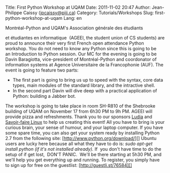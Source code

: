 Title: First Python Workshop at UQAM
Date: 2011-11-02 20:47
Author: Jean-Philippe Caissy (jpcaissy@piji.ca)
Category: Tutorials/Workshops
Slug: first-python-workshop-at-uqam
Lang: en

<!--:en-->Montréal-Python and UQAM's Association générale des étudiants
et étudiantes en informatique  (AGEEI, the student union of CS students)
are proud to announce their very first French open attendance Python
workshop. You do not need to know any Python since this is going to be
an Introduction to Python session. Our MC for the evening is going to be
Davin Baragiotta, vice-president of Montréal-Python and coordonator of
information systems at Agence Universitaire de la Francophonie (AUF).
The event is going to feature two parts:

-   The first part is going to bring us up to speed with the syntax,
    core data types, main modules of the standard library, and the
    intractive shell.
-   In the second part Davin will dive deep with a practical application
    of Python: building a Jabber bot.

The workshop is going to take place in room SH-R810 of the Shebrooke
building of UQAM on November 17 from 6h30 PM to 9h PM. AGEEI will
provide pizza and refreshments. Thank you to our sponsors [Ludia][] and
[Savoir-faire Linux][] to help us creating this event! All you have to
bring is your curious brain, your sense of humour, and your laptop
computer. If you have some spare time, you can also get your system
ready by installing Python 2.7 from the following
site: [http://www.python.org/download/][] Ubuntu users are lucky here
because all what they have to do is: *sudo apt-get install python (if
it's not installed already).* If  you don't have time to do the setup of
if get lost,  DON'T PANIC.  We'll be there starting at 5h30 PM, and
we'll help you get everything up and running. To register, you simply
have to sign up for free on the guestlist: [http://guestli.st/76584][]

  [Ludia]: http://ludia.com
  [Savoir-faire Linux]: http://savoirfairelinux.com
  [http://www.python.org/download/]: http://www.python.org/download/
  [http://guestli.st/76584]: http://guestli.st/76584
